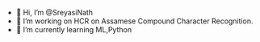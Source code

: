 - 👋 Hi, I’m @SreyasiNath
- 👀 I’m working on HCR on Assamese Compound Character Recognition.
- 🌱 I’m currently learning ML,Python
